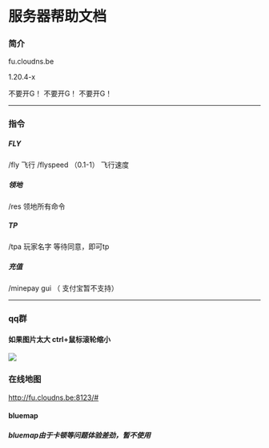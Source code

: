 # 服务器帮助文档                                  



### 简介

fu.cloudns.be

1.20.4-x

不要开G！
不要开G！
不要开G！

****

### 指令

##### FLY

/fly 飞行
/flyspeed （0.1-1）   飞行速度
 
##### 领地

/res 领地所有命令

##### TP

/tpa 玩家名字 等待同意，即可tp

##### 充值

/minepay gui     （ 支付宝暂不支持）

****

### qq群
#### 如果图片太大 ctrl+鼠标滚轮缩小

![](https://github.com/fishcpy/fishcpy.github.io/blob/main/2.jpg)

### 在线地图

http://fu.cloudns.be:8123/#

#### bluemap

##### bluemap由于卡顿等问题体验差劲，暂不使用
